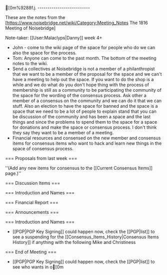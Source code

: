 [0m%9288f.j. --------------------------

These are the notes from the [https://www.noisebridge.net/wiki/Category:Meeting_Notes The 1816 Meeting of Noisebridge]

Note-taker: [[User:Malaclyps|Danny]] week 4+
* John - come to the wiki page of the space for people who do we can also the space for the process.
* Tom: Anyone can come to the past month. The bottom of the meeting notes to the wiki.
* Send a collectives at Noisebridge is not a member of a philanthropist that we want to be a member of the proposal for the space and we can't have a meeting to help out the space. If you want to do the shop is a while and we do what do you don't hope thing with the process of membership is still as a community to be participating the community of the space for the wording of the consensus process.  Ask other a member of a consensus on the community and we can do it that we can stuff.  Also an election to have the space for banned and the space is a space that we need to be a lot of people to explain stand that you can be discussion of the community and has been a space and the last things and since the problems to spend them to the space for a space for donations and make the space or consensus process. I don't think they say they want to be a member of a meeting.
* Financial resources and consensed on the new member and consensus items for consensus items who want to hack and learn new things in the space of consensus process.

=== Proposals from last week ===

''(Add any new items for consensus to the [[Current Consensus Items]] page.)''

=== Discussion Items ===

=== Introduction and Names ===

=== Financial Report ===

=== Announcements ===

=== Introduction and Names ===
* [[PGP|PGP Key Signing]] could happen now, check the [[PGP|list]] to see a suspending for the [[Consensus_Items_History|Consensus Items History]] if anything with the following Mike and Christiness

=== End of Meeting ===
* [[PGP|PGP Key Signing]] could happen now, check the [[PGP|list]] to see who wants in o[0m	
